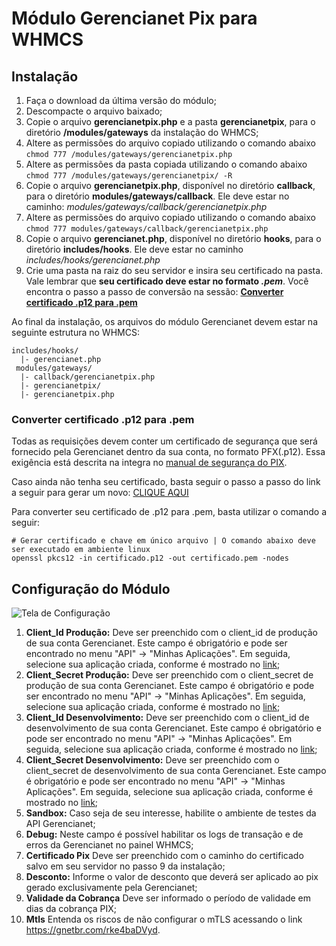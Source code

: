 # Módulo Gerencianet Pix para WHMCS

## Instalação

1. Faça o download da última versão do módulo;
2. Descompacte o arquivo baixado;
3. Copie o arquivo **gerencianetpix.php** e a pasta **gerencianetpix**, para o diretório **/modules/gateways** da instalação do WHMCS;
4. Altere as permissões do arquivo copiado utilizando o comando abaixo
`chmod 777 /modules/gateways/gerencianetpix.php`
5. Altere as permissões da pasta copiada utilizando o comando abaixo
`chmod 777 /modules/gateways/gerencianetpix/ -R`
6. Copie o arquivo **gerencianetpix.php**, disponível no diretório **callback**, para o diretório **modules/gateways/callback**. Ele deve estar no caminho: *modules/gateways/callback/gerencianetpix.php*
7. Altere as permissões do arquivo copiado utilizando o comando abaixo
`chmod 777 modules/gateways/callback/gerencianetpix.php`
8. Copie o arquivo **gerencianet.php**, disponível no diretório **hooks**, para o diretório **includes/hooks**. Ele deve estar no caminho *includes/hooks/gerencianet.php*
9. Crie uma pasta na raiz do seu servidor e insira seu certificado na pasta. Vale lembrar que **seu certificado deve estar no formato *.pem***. Você encontra o passo a passo de conversão na sessão: [**Converter certificado .p12 para .pem**](#conversao)

Ao final da instalação, os arquivos do módulo Gerencianet devem estar na seguinte estrutura no WHMCS:

```
includes/hooks/
  |- gerencianet.php
 modules/gateways/
  |- callback/gerencianetpix.php
  |- gerencianetpix/
  |- gerencianetpix.php
```

### <a id="conversao"></a>Converter certificado .p12 para .pem
Todas as requisições devem conter um certificado de segurança que será fornecido pela Gerencianet dentro da sua conta, no formato PFX(.p12). Essa exigência está descrita na integra no [manual de segurança do PIX](https://www.bcb.gov.br/estabilidadefinanceira/comunicacaodados).

Caso ainda não tenha seu certificado, basta seguir o passo a passo do link a seguir para gerar um novo: [CLIQUE AQUI](https://gerencianet.com.br/artigo/como-gerar-o-certificado-para-usar-a-api-pix/)

Para converter seu certificado de .p12 para .pem, basta utilizar o comando a seguir:
```
# Gerar certificado e chave em único arquivo | O comando abaixo deve ser executado em ambiente linux
openssl pkcs12 -in certificado.p12 -out certificado.pem -nodes
```
## Configuração do Módulo

![Tela de Configuração](https://gnetbr.com/B1glJBqjBO)
1. **Client_Id Produção:** Deve ser preenchido com o client_id de produção de sua conta Gerencianet. Este campo é obrigatório e pode ser encontrado no menu "API" -> "Minhas Aplicações". Em seguida, selecione sua aplicação criada, conforme é mostrado no [link](https://gnetbr.com/Ske9THqjrO);
2. **Client_Secret Produção:** Deve ser preenchido com o client_secret de produção de sua conta Gerencianet. Este campo é obrigatório e pode ser encontrado no menu "API" ->  "Minhas Aplicações". Em seguida, selecione sua aplicação criada, conforme é mostrado no [link](https://gnetbr.com/Ske9THqjrO);
3. **Client_Id Desenvolvimento:** Deve ser preenchido com o client_id de desenvolvimento de sua conta Gerencianet. Este campo é obrigatório e pode ser encontrado no menu "API" -> "Minhas Aplicações". Em seguida, selecione sua aplicação criada, conforme é mostrado no [link](https://gnetbr.com/BJe-vIciHd);
4. **Client_Secret Desenvolvimento:** Deve ser preenchido com o client_secret de desenvolvimento de sua conta Gerencianet. Este campo é obrigatório e pode ser encontrado no menu "API" -> "Minhas Aplicações". Em seguida, selecione sua aplicação criada, conforme é mostrado no [link](https://gnetbr.com/BJe-vIciHd);
5. **Sandbox:** Caso seja de seu interesse, habilite o ambiente de testes da API Gerencianet;
6. **Debug:** Neste campo é possível habilitar os logs de transação e de erros da Gerencianet no painel WHMCS;
7. **Certificado Pix** Deve ser preenchido com o caminho do certificado salvo em seu servidor no passo 9 da instalação;
8. **Desconto:** Informe o valor de desconto que deverá ser aplicado ao pix gerado exclusivamente pela Gerencianet;
9. **Validade da Cobrança** Deve ser informado o período de validade em dias da cobrança PIX;
10. **Mtls** Entenda os riscos de não configurar o mTLS acessando o link https://gnetbr.com/rke4baDVyd.
